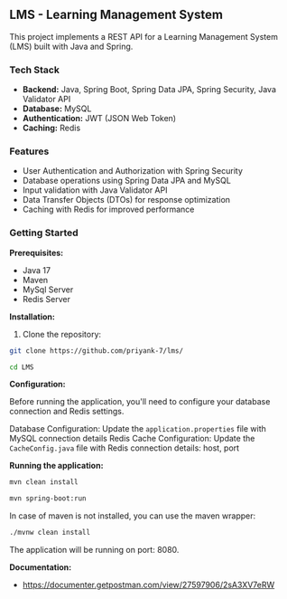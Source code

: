 ## LMS - Learning Management System

This project implements a REST API for a Learning Management System (LMS) built with Java and Spring.

### Tech Stack

* **Backend:** Java, Spring Boot, Spring Data JPA, Spring Security, Java Validator API
* **Database:** MySQL
* **Authentication:** JWT (JSON Web Token)
* **Caching:** Redis

### Features

* User Authentication and Authorization with Spring Security
* Database operations using Spring Data JPA and MySQL
* Input validation with Java Validator API
* Data Transfer Objects (DTOs) for response optimization
* Caching with Redis for improved performance

### Getting Started

**Prerequisites:**

* Java 17
* Maven
* MySql Server
* Redis Server

**Installation:**

1. Clone the repository:

```bash
git clone https://github.com/priyank-7/lms/
```
```bash
cd LMS
```

**Configuration:**

Before running the application, you'll need to configure your database connection and Redis settings.

Database Configuration: Update the <code>application.properties</code> file with MySQL connection details
Redis Cache Configuration: Update the <code>CacheConfig.java</code> file with Redis connection details: host, port

**Running the application:**

```bash
mvn clean install
```
```bash
mvn spring-boot:run
```
In case of maven is not installed, you can use the maven wrapper:
```bash
./mvnw clean install
```
The application will be running on port: 8080.

**Documentation:**
* https://documenter.getpostman.com/view/27597906/2sA3XV7eRW
